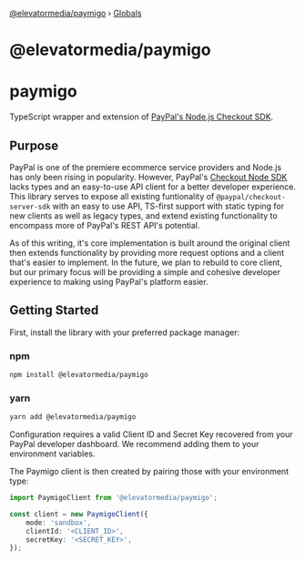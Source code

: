 [@elevatormedia/paymigo](README.md) › [Globals](globals.md)

# @elevatormedia/paymigo

# paymigo

TypeScript wrapper and extension of [PayPal's Node.js Checkout SDK](https://github.com/paypal/Checkout-NodeJS-SDK#readme).

## Purpose

PayPal is one of the premiere ecommerce service providers and Node.js has only been rising in popularity. However, PayPal's [Checkout Node SDK](https://github.com/paypal/Checkout-NodeJS-SDK) lacks types and an easy-to-use API client for a better developer experience. This library serves to expose all existing funtionality of `@paypal/checkout-server-sdk` with an easy to use API, TS-first support with static typing for new clients as well as legacy types, and extend existing functionality to encompass more of PayPal's REST API's potential.

As of this writing, it's core implementation is built around the original client then extends functionality by providing more request options and a client that's easier to implement. In the future, we plan to rebuild to core client, but our primary focus will be providing a simple and cohesive developer experience to making using PayPal's platform easier.

## Getting Started

First, install the library with your preferred package manager:

### npm

```bash
npm install @elevatormedia/paymigo
```

### yarn

```bash
yarn add @elevatormedia/paymigo
```

Configuration requires a valid Client ID and Secret Key recovered from your PayPal developer dashboard. We recommend adding them to your environment variables.

The Paymigo client is then created by pairing those with your environment type:

```ts
import PaymigoClient from '@elevatormedia/paymigo';

const client = new PaymigoClient({
    mode: 'sandbox',
    clientId: '<CLIENT_ID>',
    secretKey: '<SECRET_KEY>',
});
```
